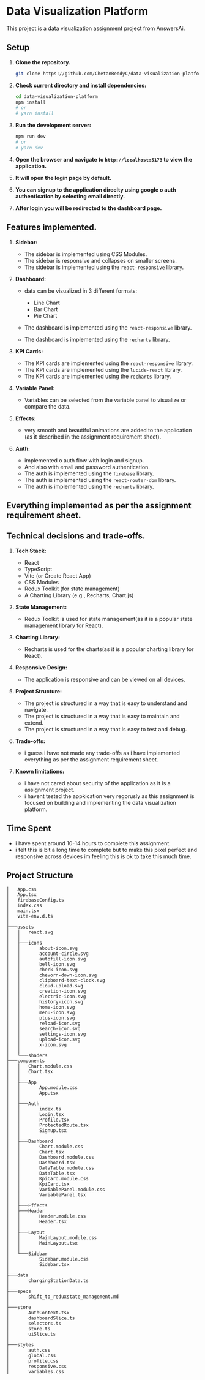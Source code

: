 
# Data Visualization Platform

This project is a data visualization assignment project from AnswersAi.



## Setup

1.  **Clone the repository.**
    ```bash
    git clone https://github.com/ChetanReddyC/data-visualization-platform
    ```

2.  **Check current directory and install dependencies:**
    ```bash
    cd data-visualization-platform
    npm install
    # or
    # yarn install
    ```
3.  **Run the development server:**
    ```bash
    npm run dev
    # or
    # yarn dev
    ```

4.  **Open the browser and navigate to `http://localhost:5173` to view the application.**

5.  **It will open the login page by default.**

6.  **You can signup to the application direclty using google o auth authentication by selecting email directly.**

7.  **After login you will be redirected to the dashboard page.**




## Features implemented.

1.  **Sidebar:**
    -   The sidebar is implemented using CSS Modules.
    -   The sidebar is responsive and collapses on smaller screens.
    -   The sidebar is implemented using the `react-responsive` library.

2.  **Dashboard:**
    - data can be visualized in 3 different formats:
        -   Line Chart
        -   Bar Chart
        -   Pie Chart

    -   The dashboard is implemented using the `react-responsive` library.
    -   The dashboard is implemented using the `recharts` library.

3.  **KPI Cards:**
    -   The KPI cards are implemented using the `react-responsive` library.
    -   The KPI cards are implemented using the `lucide-react` library.
    -   The KPI cards are implemented using the `recharts` library.

4.  **Variable Panel:**
    - Variables can be selected from the variable panel to visualize or compare the data.

5.  **Effects:**
    - very smooth and beautiful animations are added to the application (as it described in the assignment requirement sheet).

6.  **Auth:**
    -   implemented o auth flow with login and signup.
    -   And also with email and password authentication.
    -   The auth is implemented using the `firebase` library.
    -   The auth is implemented using the `react-router-dom` library.
    -   The auth is implemented using the `recharts` library.

## Everything implemented as per the assignment requirement sheet.

## Technical decisions and trade-offs.

1.  **Tech Stack:**
    -   React
    -   TypeScript
    -   Vite (or Create React App)
    -   CSS Modules
    -   Redux Toolkit (for state management)
    -   A Charting Library (e.g., Recharts, Chart.js)

2.  **State Management:**
    -   Redux Toolkit is used for state management(as it is a popular state management library for React).

3.  **Charting Library:**
    -   Recharts is used for the charts(as it is a popular charting library for React).

4.  **Responsive Design:**
    -   The application is responsive and can be viewed on all devices.

5.  **Project Structure:**
    -   The project is structured in a way that is easy to understand and navigate.
    -   The project is structured in a way that is easy to maintain and extend.
    -   The project is structured in a way that is easy to test and debug.

6.  **Trade-offs:**
    -   i guess i have not made any trade-offs as i have implemented everything as per the assignment requirement sheet.

7.  **Known limitations:**
    -   i have not cared about security of the application as it is a assignment project.
    -   i havent tested the appkication very regorusly as this assignment is focused on building and implementing the data visualization platform.

## Time Spent

-   i have spent around 10-14 hours to complete this assignment.
-   i felt this is bit a long time to complete but to make this pixel perfect and responsive across devices im feeling this is ok to take this much time.

## Project Structure

```
│   App.css
│   App.tsx
│   firebaseConfig.ts
│   index.css
│   main.tsx
│   vite-env.d.ts
│
├───assets
│   │   react.svg
│   │
│   ├───icons
│   │       about-icon.svg
│   │       account-circle.svg
│   │       autofill-icon.svg
│   │       bell-icon.svg
│   │       check-icon.svg
│   │       chevorn-down-icon.svg
│   │       clipboard-text-clock.svg
│   │       cloud-upload.svg
│   │       creation-icon.svg
│   │       electric-icon.svg
│   │       history-icon.svg
│   │       home-icon.svg
│   │       menu-icon.svg
│   │       plus-icon.svg
│   │       reload-icon.svg
│   │       search-icon.svg
│   │       settings-icon.svg
│   │       upload-icon.svg
│   │       x-icon.svg
│   │
│   └───shaders
├───components
│   │   Chart.module.css
│   │   Chart.tsx
│   │
│   ├───App
│   │       App.module.css
│   │       App.tsx
│   │
│   ├───Auth
│   │       index.ts
│   │       Login.tsx
│   │       Profile.tsx
│   │       ProtectedRoute.tsx
│   │       Signup.tsx
│   │
│   ├───Dashboard
│   │       Chart.module.css
│   │       Chart.tsx
│   │       Dashboard.module.css
│   │       Dashboard.tsx
│   │       DataTable.module.css
│   │       DataTable.tsx
│   │       KpiCard.module.css
│   │       KpiCard.tsx
│   │       VariablePanel.module.css
│   │       VariablePanel.tsx
│   │
│   ├───Effects
│   ├───Header
│   │       Header.module.css
│   │       Header.tsx
│   │
│   ├───Layout
│   │       MainLayout.module.css
│   │       MainLayout.tsx
│   │
│   └───Sidebar
│           Sidebar.module.css
│           Sidebar.tsx
│
├───data
│       chargingStationData.ts
│
├───specs
│       shift_to_reduxstate_management.md
│
├───store
│       AuthContext.tsx
│       dashboardSlice.ts
│       selectors.ts
│       store.ts
│       uiSlice.ts
│
├───styles
│       auth.css
│       global.css
│       profile.css
│       responsive.css
│       variables.css
```
